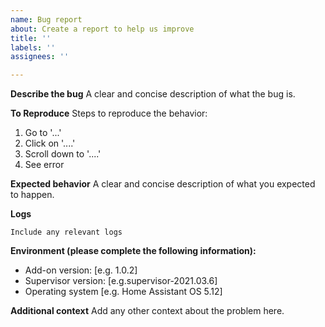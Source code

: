 ```yaml
---
name: Bug report
about: Create a report to help us improve
title: ''
labels: ''
assignees: ''

---
```


**Describe the bug**
A clear and concise description of what the bug is.

**To Reproduce**
Steps to reproduce the behavior:
1. Go to '...'
2. Click on '....'
3. Scroll down to '....'
4. See error

**Expected behavior**
A clear and concise description of what you expected to happen.

**Logs**
```
Include any relevant logs
```

**Environment (please complete the following information):**
 - Add-on version: [e.g. 1.0.2]
 - Supervisor version: [e.g.supervisor-2021.03.6]
 - Operating system [e.g. Home Assistant OS 5.12]

**Additional context**
Add any other context about the problem here.
